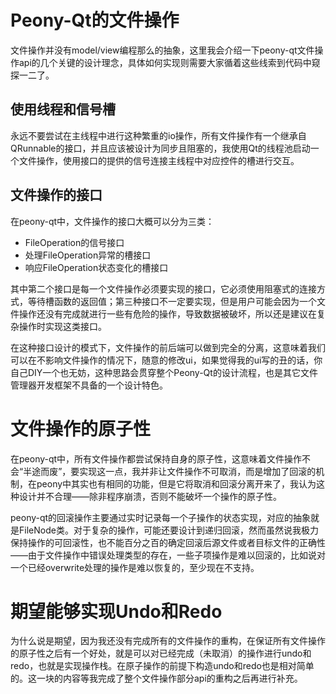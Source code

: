 # Peony-Qt的文件操作

文件操作并没有model/view编程那么的抽象，这里我会介绍一下peony-qt文件操作api的几个关键的设计理念，具体如何实现则需要大家循着这些线索到代码中窥探一二了。

## 使用线程和信号槽

永远不要尝试在主线程中进行这种繁重的io操作，所有文件操作有一个继承自QRunnable的接口，并且应该被设计为同步且阻塞的，我使用Qt的线程池启动一个文件操作，使用接口的提供的信号连接主线程中对应控件的槽进行交互。

## 文件操作的接口

在peony-qt中，文件操作的接口大概可以分为三类：

* FileOperation的信号接口
* 处理FileOperation异常的槽接口
* 响应FileOperation状态变化的槽接口

其中第二个接口是每一个文件操作必须要实现的接口，它必须使用阻塞式的连接方式，等待槽函数的返回值；第三种接口不一定要实现，但是用户可能会因为一个文件操作还没有完成就进行一些有危险的操作，导致数据被破坏，所以还是建议在复杂操作时实现这类接口。

在这种接口设计的模式下，文件操作的前后端可以做到完全的分离，这意味着我们可以在不影响文件操作的情况下，随意的修改ui，如果觉得我的ui写的丑的话，你自己DIY一个也无妨，这种思路会贯穿整个Peony-Qt的设计流程，也是其它文件管理器开发框架不具备的一个设计特色。

# 文件操作的原子性

在peony-qt中，所有文件操作都尝试保持自身的原子性，这意味着文件操作不会“半途而废”，要实现这一点，我并非让文件操作不可取消，而是增加了回滚的机制，在peony中其实也有相同的功能，但是它将取消和回滚分离开来了，我认为这种设计并不合理——除非程序崩溃，否则不能破坏一个操作的原子性。

peony-qt的回滚操作主要通过实时记录每一个子操作的状态实现，对应的抽象就是FileNode类。对于复杂的操作，可能还要设计到递归回滚，然而虽然说我极力保持操作的可回滚性，也不能百分之百的确定回滚后源文件或者目标文件的正确性——由于文件操作中错误处理类型的存在，一些子项操作是难以回滚的，比如说对一个已经overwrite处理的操作是难以恢复的，至少现在不支持。

# 期望能够实现Undo和Redo

为什么说是期望，因为我还没有完成所有的文件操作的重构，在保证所有文件操作的原子性之后有一个好处，就是可以对已经完成（未取消）的操作进行undo和redo，也就是实现操作栈。在原子操作的前提下构造undo和redo也是相对简单的。这一块的内容等我完成了整个文件操作部分api的重构之后再进行补充。



